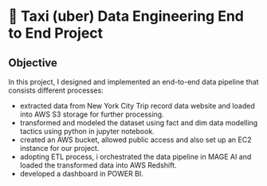 # 🚕 Taxi (uber) Data Engineering End to End Project

## Objective
In this project, I designed and implemented an end-to-end data pipeline that consists different processes:

- extracted data from New York City Trip record data website and loaded into AWS S3 storage for further processing.
- transformed and modeled the dataset using fact and dim data modelling tactics using python in jupyter notebook.
- created an AWS bucket, allowed public access and also set up an EC2 instance for our project.
- adopting ETL process, i orchestrated the data pipeline in MAGE AI and loaded the transformed data into AWS Redshift.
- developed a dashboard in POWER BI.
